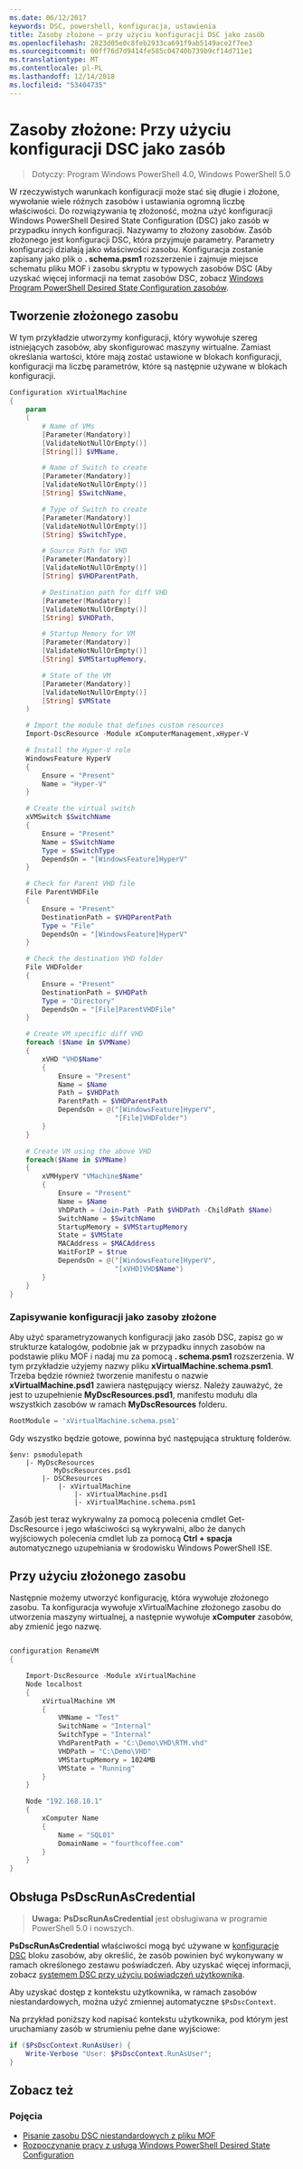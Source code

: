 ```yaml
---
ms.date: 06/12/2017
keywords: DSC, powershell, konfiguracja, ustawienia
title: Zasoby złożone — przy użyciu konfiguracji DSC jako zasób
ms.openlocfilehash: 2823d05e0c8feb2933ca691f9ab5149ace2f7ee3
ms.sourcegitcommit: 00ff76d7d9414fe585c04740b739b9cf14d711e1
ms.translationtype: MT
ms.contentlocale: pl-PL
ms.lasthandoff: 12/14/2018
ms.locfileid: "53404735"
---
```

# <a name="composite-resources-using-a-dsc-configuration-as-a-resource"></a>Zasoby złożone: Przy użyciu konfiguracji DSC jako zasób

> Dotyczy: Program Windows PowerShell 4.0, Windows PowerShell 5.0

W rzeczywistych warunkach konfiguracji może stać się długie i złożone, wywołanie wiele różnych zasobów i ustawiania ogromną liczbę właściwości. Do rozwiązywania tę złożoność, można użyć konfiguracji Windows PowerShell Desired State Configuration (DSC) jako zasób w przypadku innych konfiguracji. Nazywamy to złożony zasobów. Zasób złożonego jest konfiguracji DSC, która przyjmuje parametry. Parametry konfiguracji działają jako właściwości zasobu. Konfiguracja zostanie zapisany jako plik o **. schema.psm1** rozszerzenie i zajmuje miejsce schematu pliku MOF i zasobu skryptu w typowych zasobów DSC (Aby uzyskać więcej informacji na temat zasobów DSC, zobacz [Windows Program PowerShell Desired State Configuration zasobów](resources.md).

## <a name="creating-the-composite-resource"></a>Tworzenie złożonego zasobu

W tym przykładzie utworzymy konfiguracji, który wywołuje szereg istniejących zasobów, aby skonfigurować maszyny wirtualne. Zamiast określania wartości, które mają zostać ustawione w blokach konfiguracji, konfiguracji ma liczbę parametrów, które są następnie używane w blokach konfiguracji.

```powershell
Configuration xVirtualMachine
{
    param
    (
        # Name of VMs
        [Parameter(Mandatory)]
        [ValidateNotNullOrEmpty()]
        [String[]] $VMName,

        # Name of Switch to create
        [Parameter(Mandatory)]
        [ValidateNotNullOrEmpty()]
        [String] $SwitchName,

        # Type of Switch to create
        [Parameter(Mandatory)]
        [ValidateNotNullOrEmpty()]
        [String] $SwitchType,

        # Source Path for VHD
        [Parameter(Mandatory)]
        [ValidateNotNullOrEmpty()]
        [String] $VHDParentPath,

        # Destination path for diff VHD
        [Parameter(Mandatory)]
        [ValidateNotNullOrEmpty()]
        [String] $VHDPath,

        # Startup Memory for VM
        [Parameter(Mandatory)]
        [ValidateNotNullOrEmpty()]
        [String] $VMStartupMemory,

        # State of the VM
        [Parameter(Mandatory)]
        [ValidateNotNullOrEmpty()]
        [String] $VMState
    )

    # Import the module that defines custom resources
    Import-DscResource -Module xComputerManagement,xHyper-V

    # Install the Hyper-V role
    WindowsFeature HyperV
    {
        Ensure = "Present"
        Name = "Hyper-V"
    }

    # Create the virtual switch
    xVMSwitch $SwitchName
    {
        Ensure = "Present"
        Name = $SwitchName
        Type = $SwitchType
        DependsOn = "[WindowsFeature]HyperV"
    }

    # Check for Parent VHD file
    File ParentVHDFile
    {
        Ensure = "Present"
        DestinationPath = $VHDParentPath
        Type = "File"
        DependsOn = "[WindowsFeature]HyperV"
    }

    # Check the destination VHD folder
    File VHDFolder
    {
        Ensure = "Present"
        DestinationPath = $VHDPath
        Type = "Directory"
        DependsOn = "[File]ParentVHDFile"
    }

    # Create VM specific diff VHD
    foreach ($Name in $VMName)
    {
        xVHD "VHD$Name"
        {
            Ensure = "Present"
            Name = $Name
            Path = $VHDPath
            ParentPath = $VHDParentPath
            DependsOn = @("[WindowsFeature]HyperV",
                          "[File]VHDFolder")
        }
    }

    # Create VM using the above VHD
    foreach($Name in $VMName)
    {
        xVMHyperV "VMachine$Name"
        {
            Ensure = "Present"
            Name = $Name
            VhDPath = (Join-Path -Path $VHDPath -ChildPath $Name)
            SwitchName = $SwitchName
            StartupMemory = $VMStartupMemory
            State = $VMState
            MACAddress = $MACAddress
            WaitForIP = $true
            DependsOn = @("[WindowsFeature]HyperV",
                          "[xVHD]VHD$Name")
        }
    }
}
```

### <a name="saving-the-configuration-as-a-composite-resource"></a>Zapisywanie konfiguracji jako zasoby złożone

Aby użyć sparametryzowanych konfiguracji jako zasób DSC, zapisz go w strukturze katalogów, podobnie jak w przypadku innych zasobów na podstawie pliku MOF i nadaj mu za pomocą **. schema.psm1** rozszerzenia. W tym przykładzie użyjemy nazwy pliku **xVirtualMachine.schema.psm1**. Trzeba będzie również tworzenie manifestu o nazwie **xVirtualMachine.psd1** zawiera następujący wiersz. Należy zauważyć, że jest to uzupełnienie **MyDscResources.psd1**, manifestu modułu dla wszystkich zasobów w ramach **MyDscResources** folderu.

```powershell
RootModule = 'xVirtualMachine.schema.psm1'
```

Gdy wszystko będzie gotowe, powinna być następująca strukturę folderów.

```
$env: psmodulepath
    |- MyDscResources
           MyDscResources.psd1
        |- DSCResources
            |- xVirtualMachine
                |- xVirtualMachine.psd1
                |- xVirtualMachine.schema.psm1
```

Zasób jest teraz wykrywalny za pomocą polecenia cmdlet Get-DscResource i jego właściwości są wykrywalni, albo że danych wyjściowych polecenia cmdlet lub za pomocą **Ctrl + spacja** automatycznego uzupełniania w środowisku Windows PowerShell ISE.

## <a name="using-the-composite-resource"></a>Przy użyciu złożonego zasobu

Następnie możemy utworzyć konfigurację, która wywołuje złożonego zasobu. Ta konfiguracja wywołuje xVirtualMachine złożonego zasobu do utworzenia maszyny wirtualnej, a następnie wywołuje **xComputer** zasobów, aby zmienić jego nazwę.

```powershell

configuration RenameVM
{

    Import-DscResource -Module xVirtualMachine
    Node localhost
    {
        xVirtualMachine VM
        {
            VMName = "Test"
            SwitchName = "Internal"
            SwitchType = "Internal"
            VhdParentPath = "C:\Demo\VHD\RTM.vhd"
            VHDPath = "C:\Demo\VHD"
            VMStartupMemory = 1024MB
            VMState = "Running"
        }
    }

    Node "192.168.10.1"
    {
        xComputer Name
        {
            Name = "SQL01"
            DomainName = "fourthcoffee.com"
        }
    }
}
```

## <a name="supporting-psdscrunascredential"></a>Obsługa PsDscRunAsCredential

>**Uwaga:** **PsDscRunAsCredential** jest obsługiwana w programie PowerShell 5.0 i nowszych.

**PsDscRunAsCredential** właściwości mogą być używane w [konfiguracje DSC](../configurations/configurations.md) bloku zasobów, aby określić, że zasób powinien być wykonywany w ramach określonego zestawu poświadczeń.
Aby uzyskać więcej informacji, zobacz [systemem DSC przy użyciu poświadczeń użytkownika](../configurations/runAsUser.md).

Aby uzyskać dostęp z kontekstu użytkownika, w ramach zasobów niestandardowych, można użyć zmiennej automatyczne `$PsDscContext`.

Na przykład poniższy kod napisać kontekstu użytkownika, pod którym jest uruchamiany zasób w strumieniu pełne dane wyjściowe:

```powershell
if ($PsDscContext.RunAsUser) {
    Write-Verbose "User: $PsDscContext.RunAsUser";
}
```

## <a name="see-also"></a>Zobacz też
### <a name="concepts"></a>Pojęcia
* [Pisanie zasobu DSC niestandardowych z pliku MOF](authoringResourceMOF.md)
* [Rozpoczynanie pracy z usługą Windows PowerShell Desired State Configuration](../overview/overview.md)